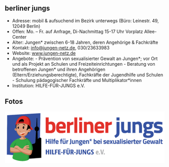 ## berliner jungs

- Adresse:      mobil & aufsuchend im Bezirk unterwegs (Büro: Leinestr. 49, 12049 Berlin)
- Offen:        Mo. – Fr. auf Anfrage, Di-Nachmittag 15-17 Uhr Vorplatz Allee-Center
- Alter:        Jungen* zwischen 6-18 Jahren, deren Angehörige & Fachkräfte
- Kontakt:      info@jungen-netz.de, 030/23633983
- Website:      www.jungen-netz.de 
- Angebote:     - Prävention von sexualisierter Gewalt an Jungen*; vor Ort und als Projekt an Schulen und Freizeiteinrichtungen
                - Beratung von betroffenen Jungen* und ihren Angehörigen (Eltern/Erziehungsberechtigte), Fachkräfte der Jugendhilfe und Schulen
                - Schulung pädagogischer Fachkräfte und Multiplikator*innen
- Institution:  HILFE-FÜR-JUNGS e.V.

## Fotos

<img src="berliner_jungs.png" width="600" />
